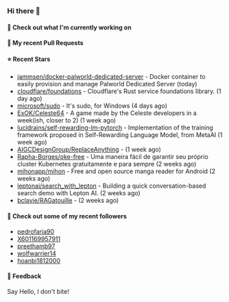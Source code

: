 ### Hi there 👋

#### 👷 Check out what I'm currently working on

#### 🔨 My recent Pull Requests


#### ⭐ Recent Stars

- [jammsen/docker-palworld-dedicated-server](https://github.com/jammsen/docker-palworld-dedicated-server) - Docker container to easily provision and manage Palworld Dedicated Server (today)
- [cloudflare/foundations](https://github.com/cloudflare/foundations) - Cloudflare&#39;s Rust service foundations library. (1 day ago)
- [microsoft/sudo](https://github.com/microsoft/sudo) - It&#39;s sudo, for Windows (4 days ago)
- [ExOK/Celeste64](https://github.com/ExOK/Celeste64) - A game made by the Celeste developers in a week(ish, closer to 2) (1 week ago)
- [lucidrains/self-rewarding-lm-pytorch](https://github.com/lucidrains/self-rewarding-lm-pytorch) - Implementation of the training framework proposed in Self-Rewarding Language Model, from MetaAI (1 week ago)
- [AIGCDesignGroup/ReplaceAnything](https://github.com/AIGCDesignGroup/ReplaceAnything) -  (1 week ago)
- [Rapha-Borges/oke-free](https://github.com/Rapha-Borges/oke-free) - Uma maneira fácil de garantir seu próprio cluster Kubernetes gratuitamente e para sempre (2 weeks ago)
- [mihonapp/mihon](https://github.com/mihonapp/mihon) - Free and open source manga reader for Android (2 weeks ago)
- [leptonai/search_with_lepton](https://github.com/leptonai/search_with_lepton) - Building a quick conversation-based search demo with Lepton AI. (2 weeks ago)
- [bclavie/RAGatouille](https://github.com/bclavie/RAGatouille) -  (2 weeks ago)

#### 👯 Check out some of my recent followers

- [pedrofaria90](https://github.com/pedrofaria90)
- [X601169957911](https://github.com/X601169957911)
- [preethamb97](https://github.com/preethamb97)
- [wolfwarrier14](https://github.com/wolfwarrier14)
- [hoanbi1812000](https://github.com/hoanbi1812000)

#### 💬 Feedback

Say Hello, I don't bite!